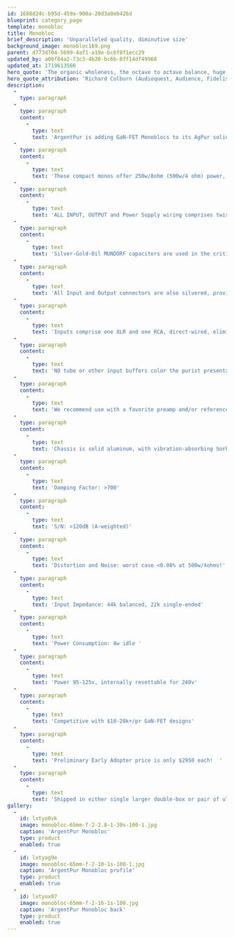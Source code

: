 ```yaml
---
id: 1688d24c-b95d-459a-900a-20d3a0eb426d
blueprint: category_page
template: monobloc
title: Monobloc
brief_description: 'Unparalleled quality, diminutive size'
background_image: monobloc169.png
parent: d773d704-5699-4af1-a19e-bc6f8f1ecc29
updated_by: a00f84a2-73c3-4b20-bc6b-8ff14df49968
updated_at: 1719613566
hero_quote: 'The organic wholeness, the octave to octave balance, huge dynamics, and the detailed yet extremely smooth top end was fantastic, with soundstaging reality only GaN-FETs and Ag can provide.'
hero_quote_attribution: 'Richard Colburn (Audioquest, Audience, Fidelis, Bluebird)'
description:
  -
    type: paragraph
  -
    type: paragraph
    content:
      -
        type: text
        text: 'ArgentPur is adding GaN-FET Monoblocs to its AgPur solid pure silver cable offerings!'
  -
    type: paragraph
    content:
      -
        type: text
        text: 'These compact monos offer 250w/8ohm (500w/4 ohm) power, using customized Ayzenshtat renowned Orchard Audio ULTRA balanced modules, powered by a custom 800w SMPS with softstart and ultra-high frequency switching for extremely low EMI and very high efficiency.'
  -
    type: paragraph
    content:
      -
        type: text
        text: 'ALL INPUT, OUTPUT and Power Supply wiring comprises twisted-pair ArgentPur SOLID PURE SILVER in Teflon air-tubes for peerless soundstage detail and holography... the ultimate transparency (WITHOUT brightness!) that both Gallium Nitride and Pure Silver are known for.'
  -
    type: paragraph
    content:
      -
        type: text
        text: 'Silver-Gold-Oil MUNDORF capacitors are used in the critical signal path to also provide even better resolution and soundstage realism compared to other GaN-FET and Class D designs. The musicality clearly equals best Class A but with ultra-fast gut-wrenching bass grip Class D can provide.'
  -
    type: paragraph
    content:
      -
        type: text
        text: 'All Input and Output connectors are also silvered, providing a COMPLETE SILVER through-path!'
  -
    type: paragraph
    content:
      -
        type: text
        text: 'Inputs comprise one XLR and one RCA, direct-wired, eliminating any input switching degradation.'
  -
    type: paragraph
    content:
      -
        type: text
        text: 'NO tube or other input buffers color the purist presentation...thus the proverbial "straight wire with gain."'
  -
    type: paragraph
    content:
      -
        type: text
        text: 'We recommend use with a favorite preamp and/or reference level DAC for system optimization.'
  -
    type: paragraph
    content:
      -
        type: text
        text: 'Chassis is solid aluminum, with vibration-absorbing Sorbothane footers and added panel damping.  Only 8.5 x 12.5 x 3.5" (22 x 29 x9 cm) ...less than 7lbs (3kg).'
  -
    type: paragraph
    content:
      -
        type: text
        text: 'Damping Factor: >700'
  -
    type: paragraph
    content:
      -
        type: text
        text: 'S/N: >120dB (A-weighted)'
  -
    type: paragraph
    content:
      -
        type: text
        text: 'Distortion and Noise: worst case <0.08% at 500w/4ohms!'
  -
    type: paragraph
    content:
      -
        type: text
        text: 'Input Impedance: 44k balanced, 22k single-ended'
  -
    type: paragraph
    content:
      -
        type: text
        text: 'Power Consumption: 8w idle '
  -
    type: paragraph
    content:
      -
        type: text
        text: 'Power 95-125v, internally resettable for 240v'
  -
    type: paragraph
    content:
      -
        type: text
        text: 'Competitive with $10-20k+/pr GaN-FET designs'
  -
    type: paragraph
    content:
      -
        type: text
        text: 'Preliminary Early Adopter price is only $2950 each!  '
  -
    type: paragraph
    content:
      -
        type: text
        text: 'Shipped in either single larger double-box or pair of ultra-rugged Pelican-clones ($100 sh upcharge). Simple 14AWG copper AC cables are provided, but performance is clearly improved with AgPur PC12 solid pure silver cables. Please enquire for special pricing if ordered with AgPur ICs, Speaker or PCs.'
gallery:
  -
    id: lxtyo0vk
    image: monobloc-65mm-f-2-2.8-1-30s-100-1.jpg
    caption: 'ArgentPur Monobloc'
    type: product
    enabled: true
  -
    id: lxtyog9e
    image: monobloc-65mm-f-2-10-1s-100-1.jpg
    caption: 'ArgentPur Monobloc profile'
    type: product
    enabled: true
  -
    id: lxtyox07
    image: monobloc-65mm-f-2-16-1s-100.jpg
    caption: 'ArgentPur Monobloc back'
    type: product
    enabled: true
---
```

